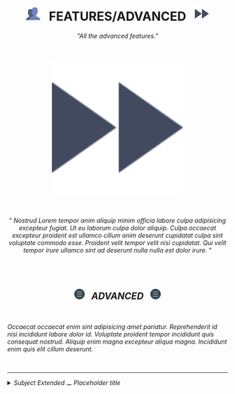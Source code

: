 <h1 class="hero__subject--advanced" align="center">
  <img src="../../../../assets/media/icons/vendors/flat__users.svg" width="32px" /> &nbsp;
  <b>FEATURES/ADVANCED</b> &nbsp;
  <img src="../../../../assets/media/icons/vendors/flat__fast-forward.svg" width="32px" />
</h1>

<div class="hero__main--advanced" align="center">
  <i>
  "All the advanced features."
  </i>
  <br />
  <br />
  <br />
  <br />
  <img
  src="../../../../assets/media/icons/vendors/flat__fast-forward.svg"
  alt="placeholder main hero image"
  width="300px"
  />
  <br />
  <br />
  <br />
  <br />
  <q>
    <i>
    Nostrud Lorem tempor anim aliquip minim officia labore culpa adipisicing excepteur fugiat. Ut eu laborum culpa dolor aliquip. Culpa occaecat excepteur proident est ullamco cillum anim deserunt cupidatat culpa sint voluptate commodo esse. Proident velit tempor velit nisi cupidatat. Qui velit tempor irure ullamco sint ad deserunt nulla nulla est dolor irure.
    <i/>
  </q>
</div>

<br/>
<br/>
<br/>
<h2 class="heading__subcat-title--advanced---v01" align="center">
  <img src="../../../../assets/media/icons/vendors/flat__menu.svg" width="24px" /> &nbsp;
  <b>ADVANCED</b> &nbsp;
  <img src="../../../../assets/media/icons/vendors/flat__menu.svg" width="24px" />
</h2>
<br/>

Occaecat occaecat enim sint adipisicing amet pariatur. Reprehenderit id nisi incididunt labore dolor id. Voluptate proident tempor incididunt quis consequat nostrud. Aliquip enim magna excepteur aliqua magna. Incididunt enim quis elit cillum deserunt.

<br/>

---

<details>
  <summary><i>Subject Extended ⚊ Placeholder title</i></summary>

---

<br/>

Occaecat occaecat enim sint adipisicing amet pariatur. Reprehenderit id nisi incididunt labore dolor id. Voluptate proident tempor incididunt quis consequat nostrud. Aliquip enim magna excepteur aliqua magna. Incididunt enim quis elit cillum deserunt.

<br/>

</details>
